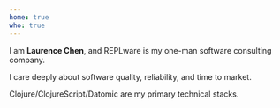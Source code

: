 ```yaml
---
home: true
who: true
---
```


I am **Laurence Chen**, and REPLware is my one-man software consulting company.

I care deeply about software quality, reliability, and time to market.

Clojure/ClojureScript/Datomic are my primary technical stacks.
